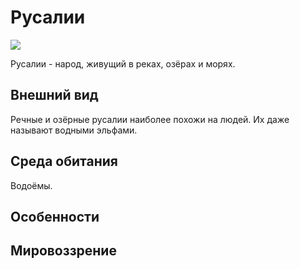 # Русалии

![](https://www.wallpaperflare.com/static/824/334/498/fantasy-art-artwork-mermaids-underwater-wallpaper-preview.jpg)

Русалии - народ, живущий в реках, озёрах и морях.

## Внешний вид

Речные и озёрные русалии наиболее похожи на людей. Их даже называют водными эльфами.

## Среда обитания

Водоёмы.

## Особенности

## Мировоззрение
